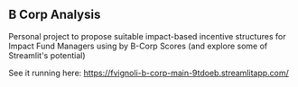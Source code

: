## B Corp Analysis 
Personal project to propose suitable impact-based incentive structures for Impact Fund Managers using by B-Corp Scores (and explore some of Streamlit's potential)

See it running here: https://fvignoli-b-corp-main-9tdoeb.streamlitapp.com/
